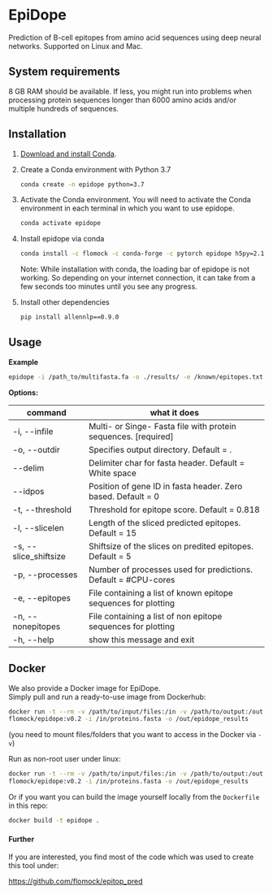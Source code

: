 # EpiDope
Prediction of B-cell epitopes from amino acid sequences using deep neural networks. Supported on Linux and Mac.

## System requirements
8 GB RAM should be available. If less, you might run into problems when processing protein sequences longer than 6000 amino acids and/or multiple hundreds of sequences.

## Installation

1.  [Download and install Conda](https://conda.io/projects/conda/en/latest/user-guide/install/index.html).

2.  Create a Conda environment with Python 3.7

    ```bash
    conda create -n epidope python=3.7
    ```
    
3.  Activate the Conda environment. You will need to activate the Conda environment in each terminal in which you want to use epidope.

    ```bash
    conda activate epidope
    ```
4. Install epidope via conda 

    ```bash
    conda install -c flomock -c conda-forge -c pytorch epidope h5py=2.10 jsonnet 
    ```
   Note: While installation with conda, the loading bar of epidope is not working. So depending on your internet connection, it can take from a few seconds too minutes until you see any progress.
   
5. Install other dependencies

    ```bash
    pip install allennlp==0.9.0
    ```

## Usage
**Example**

```bash
epidope -i /path_to/multifasta.fa -o ./results/ -e /known/epitopes.txt
```

**Options:**


command | what it does
  ------------- | -------------
-i, --infile          |Multi- or Singe- Fasta file with protein sequences.  [required]
-o, --outdir          |Specifies output directory. Default = .
--delim               |Delimiter char for fasta header. Default = White space
--idpos               |Position of gene ID in fasta header. Zero based. Default = 0
-t, --threshold       |Threshold for epitope score. Default = 0.818
-l, --slicelen        |Length of the sliced predicted epitopes. Default = 15
-s, --slice_shiftsize |Shiftsize of the slices on predited epitopes. Default = 5
-p, --processes       |Number of processes used for predictions. Default = #CPU-cores
-e, --epitopes        |File containing a list of known epitope sequences for plotting
-n, --nonepitopes     |File containing a list of non epitope sequences for plotting
-h, --help            |show this message and exit

## Docker
We also provide a Docker image for EpiDope.  
Simply pull and run a ready-to-use image from Dockerhub:  
```bash
docker run -t --rm -v /path/to/input/files:/in -v /path/to/output:/out \
flomock/epidope:v0.2 -i /in/proteins.fasta -o /out/epidope_results
```
(you need to mount files/folders that you want to access in the Docker via `-v`)

Run as non-root user under linux:
```bash
docker run -t --rm -v /path/to/input/files:/in -v /path/to/output:/out -u `id -u $USER`:`id -g $USER` \
flomock/epidope:v0.2 -i /in/proteins.fasta -o /out/epidope_results
```

Or if you want you can build the image yourself locally from the `Dockerfile` in this repo:
```bash
docker build -t epidope .
```


#### Further
If you are interested, you find most of the code which was used to create this tool under:

https://github.com/flomock/epitop_pred
